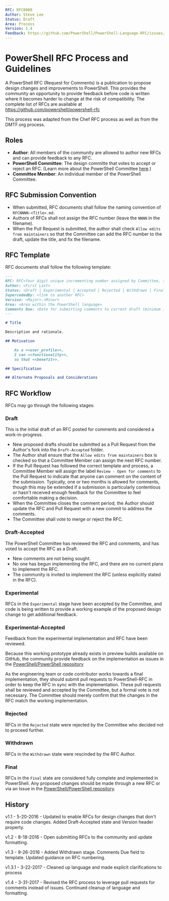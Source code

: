 ```yaml
---
RFC: RFC0000
Author: Steve Lee
Status: Draft
Area: Process
Version: 1.4
Feedback: https://github.com/PowerShell/PowerShell-Language-RFC/issues/5
---
```


# PowerShell RFC Process and Guidelines

A PowerShell RFC (Request for Comments) is a publication to propose design changes and improvements to PowerShell.
This provides the community an opportunity to provide feedback before code is written where it becomes harder to change at the risk of 
compatibility.
The complete list of RFCs are available at https://github.com/powershell/powershell-rfc

This process was adapted from the Chef RFC process as well as from the DMTF.org process.

## Roles

* **Author**: All members of the community are allowed to author new RFCs and can provide feedback to any RFC.
* **PowerShell Committee**: The design committe that votes to accept or reject an RFC.
(Learn more about the PowerShell Committee [here](https://github.com/PowerShell/PowerShell/blob/master/docs/community/governance.md#powershell-committee).)
* **Committee Member**: An individual member of the PowerShell Committee.

## RFC Submission Convention

* When submitted, RFC documents shall follow the naming convention of `RFCNNNN-<Title>.md`.
* Authors of RFCs shall not assign the RFC number (leave the `NNNN` in the filename).
* When the Pull Request is submitted, the author shall check `Allow edits from maintainers` so that the Committee can add the RFC number to the draft, update the title, and fix the filename.

## RFC Template

RFC documents shall follow the following template:

```markdown
---
RFC: RFC<four digit unique incrementing number assigned by Committee, this should be left blank by the author>
Author: <First Last>
Status: <Draft | Experimental | Accepted | Rejected | Withdrawn | Final>
SupercededBy: <link to another RFC>
Version: <Major>.<Minor>
Area: <Area within the PowerShell language>
Comments Due: <Date for submitting comments to current draft (minimum 1 month)>
---

# Title

Description and rationale.

## Motivation

    As a <<user_profile>>,
    I can <<functionality>>,
    so that <<benefit>>.

## Specification

## Alternate Proposals and Considerations

```

## RFC Workflow

RFCs may go through the following stages:

### Draft
 
This is the initial draft of an RFC posted for comments and considered a work-in-progress.

* New proposed drafts should be submitted as a Pull Request from the Author's fork into the `Draft-Accepted` folder.
* The Author shall ensure that the `Allow edits from maintainers` box is checked so that a Committee Member can assign the next RFC number.
* If the Pull Request has followed the correct template and process, a Committee Member will assign the label `Review - Open for comments` to the Pull Request to indicate that anyone can comment on the content of the submission.
Typically, one or two months is allowed for comments, though this may be extended if a submission is particularly contentious or hasn't received enough feedback for the Committee to feel comfortable making a decision.
* When the Committee closes the comment period, the Author should update the RFC and Pull Request with a new commit to address the comments.
* The Committee shall vote to merge or reject the RFC.

### Draft-Accepted

The PowerShell Committee has reviewed the RFC and comments, and has voted to accept the RFC as a Draft.

* New comments are not being sought.
* No one has begun implementing the RFC, and there are no current plans to implement the RFC.
* The community is invited to implement the RFC (unless explicitly stated in the RFC).

### Experimental

RFCs in the `Experimental` stage have been accepted by the Committee, and code is being written to provide a working example of the proposed design change to get additional feedback.

### Experimental-Accepted

Feedback from the experimental implementation and RFC have been reviewed.

Because this working prototype already exists in preview builds available on GitHub, the community provide feedback on the implementation as issues in the [PowerShell/PowerShell repository](https://github.com/powershell/powershell) 

As the engineering team or code contributor works towards a final implementation, they should submit pull requests to PowerShell-RFC in order to keep the RFC in sync with the implementation.
These pull requests shall be reviewed and accepted by the Committee, but a formal vote is not necessary.
The Committee should merely confirm that the changes in the RFC match the working implementation.

### Rejected

RFCs in the `Rejected` state were rejected by the Committee who decided not to proceed further.

### Withdrawn

RFCs in the `Withdrawn` state were rescinded by the RFC Author.

### Final

RFCs in the `Final` state are considered fully complete and implemented in PowerShell.
Any proposed changes should be made through a new RFC or via an Issue in the [PowerShell/PowerShell repository](https://github.com/powershell/powershell).

## History
v1.1 - 5-20-2016 - Updated to enable RFCs for design changes that don't require code changes.
Added Draft-Accepted state and Version header property.

v1.2 - 8-18-2016 - Open submitting RFCs to the community and update formatting.

v1.3 - 9-26-2016 - Added Withdrawn stage.  Comments Due field to template.  Updated guidance on RFC numbering.

v1.3.1 - 3-22-2017 - Cleaned up language and made explicit clarifications to process

v1.4 - 3-31-2017 - Revised the RFC process to leverage pull requests for comments instead of issues.
Continued cleanup of language and formatting.